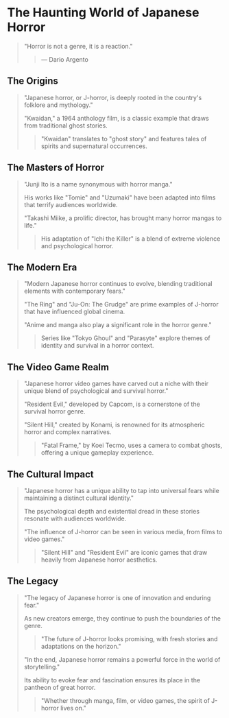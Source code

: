 # The Haunting World of Japanese Horror

> "Horror is not a genre, it is a reaction."
>
> > — Dario Argento

## The Origins

> "Japanese horror, or J-horror, is deeply rooted in the country's folklore and mythology."
>
> "Kwaidan," a 1964 anthology film, is a classic example that draws from traditional ghost stories.
>
> > "Kwaidan" translates to "ghost story" and features tales of spirits and supernatural occurrences.

## The Masters of Horror

> "Junji Ito is a name synonymous with horror manga."
>
> His works like "Tomie" and "Uzumaki" have been adapted into films that terrify audiences worldwide.
>
> "Takashi Miike, a prolific director, has brought many horror mangas to life."
>
> > His adaptation of "Ichi the Killer" is a blend of extreme violence and psychological horror.

## The Modern Era

> "Modern Japanese horror continues to evolve, blending traditional elements with contemporary fears."
>
> "The Ring" and "Ju-On: The Grudge" are prime examples of J-horror that have influenced global cinema.
>
> "Anime and manga also play a significant role in the horror genre."
>
> > Series like "Tokyo Ghoul" and "Parasyte" explore themes of identity and survival in a horror context.

## The Video Game Realm

> "Japanese horror video games have carved out a niche with their unique blend of psychological and survival horror."
>
> "Resident Evil," developed by Capcom, is a cornerstone of the survival horror genre.
>
> "Silent Hill," created by Konami, is renowned for its atmospheric horror and complex narratives.
>
> > "Fatal Frame," by Koei Tecmo, uses a camera to combat ghosts, offering a unique gameplay experience.

## The Cultural Impact

> "Japanese horror has a unique ability to tap into universal fears while maintaining a distinct cultural identity."
>
> The psychological depth and existential dread in these stories resonate with audiences worldwide.
>
> "The influence of J-horror can be seen in various media, from films to video games."
>
> > "Silent Hill" and "Resident Evil" are iconic games that draw heavily from Japanese horror aesthetics.

## The Legacy

> "The legacy of Japanese horror is one of innovation and enduring fear."
>
> As new creators emerge, they continue to push the boundaries of the genre.
>
> > "The future of J-horror looks promising, with fresh stories and adaptations on the horizon."
>
> "In the end, Japanese horror remains a powerful force in the world of storytelling."
>
> Its ability to evoke fear and fascination ensures its place in the pantheon of great horror.
>
> > "Whether through manga, film, or video games, the spirit of J-horror lives on."
